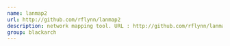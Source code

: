 ```yaml
---
name: lanmap2
url: http://github.com/rflynn/lanmap2
description: network mapping tool. URL : http://github.com/rflynn/lanmap2 Groups : blackarch blackarch-recon
group: blackarch
---
```

